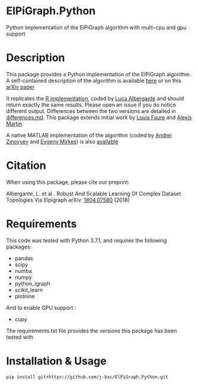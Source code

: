 # ElPiGraph.Python
Python implementation of the ElPiGraph algorithm with multi-cpu and gpu support

Description
===========

This package provides a Python implementation of the ElPiGraph algorithm. A
self-contained description of the algorithm is available
[here](https://github.com/auranic/Elastic-principal-graphs/blob/master/ElPiGraph_Methods.pdf)
or on this [arXiv paper](https://arxiv.org/abs/1804.07580)

It replicates the [R implementation](https://github.com/Albluca/ElPiGraph.R),
coded by [Luca Albergante](https://github.com/Albluca) and should return exactly the same results. Please open an issue if you do  notice different output. Differences between the two versions are detailed in [differences.md](differences.md). This package extends initial work by [Louis Faure](https://github.com/LouisFaure/ElPiGraph.P) and [Alexis Martin](https://github.com/AlexiMartin/ElPiGraph.P).

A native MATLAB implementation of the algorithm (coded by [Andrei
Zinovyev](https://github.com/auranic/) and [Evgeny
Mirkes](https://github.com/Mirkes)) is also
[available](https://github.com/auranic/Elastic-principal-graphs)



Citation
========

When using this package, please cite our preprint:

Albergante, L.  et al . Robust And Scalable Learning Of Complex Dataset Topologies Via Elpigraph
arXiv: [1804.07580](https://arxiv.org/abs/1804.07580) (2018)

Requirements
============

This code was tested with Python 3.7.1, and requires the following packages:
- pandas
- scipy
- numba
- numpy
- python_igraph
- scikit_learn
- plotnine

And to enable GPU support :
- cupy

The requirements.txt file provides the versions this package has been tested with

Installation & Usage
====================
```bash
pip install git+https://github.com/j-bac/ElPiGraph.Python.git
```
